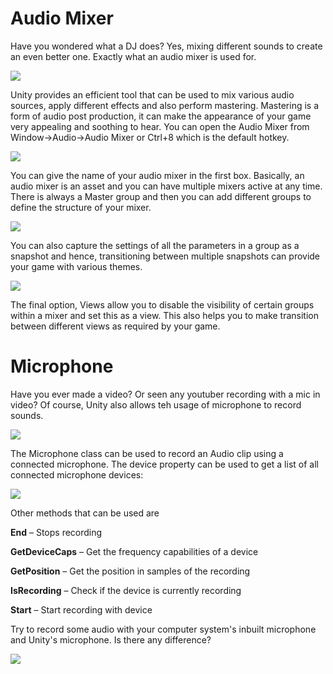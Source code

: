 # Audio Mixer

Have you wondered what a DJ does? Yes, mixing different sounds to create an even better one. Exactly what an audio mixer is used for.

![](https://media.giphy.com/media/vybWlRniCXzZC/giphy.gif)

Unity provides an efficient tool that can be used to mix various audio sources, apply different effects and also perform mastering. Mastering is a form of audio post production, it can make the appearance of your game very appealing and soothing to hear. You can open the Audio Mixer from Window->Audio->Audio Mixer or Ctrl+8 which is the default hotkey.

![](https://user-images.githubusercontent.com/44625252/152988019-c4ddfd84-3846-4b63-bfaa-b079a0293f96.png)

You can give the name of your audio mixer in the first box. Basically, an audio mixer is an asset and you can have multiple mixers active at any time. There is always a Master group and then you can add different groups to define the structure of your mixer.

![](https://user-images.githubusercontent.com/44625252/152988071-485f3cbe-bb04-433b-9ff3-4bfc48833c6a.png)

You can also capture the settings of all the parameters in a group as a snapshot and hence, transitioning between multiple snapshots can provide your game with various themes.

![](https://user-images.githubusercontent.com/44625252/152988110-7e4eecdc-d322-40a9-ba4b-400c28ce5eb9.png)

The final option, Views allow you to disable the visibility of certain groups within a mixer and set this as a view. This also helps you to make transition between different views as required by your game.

# Microphone

Have you ever made a video? Or seen any youtuber recording with a mic in video? Of course, Unity also allows teh usage of microphone to record sounds.

![](https://media.giphy.com/media/eLjg1anm4bqkkX1DJE/giphy.gif)

The Microphone class can be used to record an Audio clip using a connected microphone. The device property can be used to get a list of all connected microphone devices:

![](https://user-images.githubusercontent.com/44625252/152988262-c9301539-2944-449c-b728-d81630299fb5.png)

Other methods that can be used are

**End** – Stops recording

**GetDeviceCaps** – Get the frequency capabilities of a device

**GetPosition** – Get the position in samples of the recording

**IsRecording** – Check if the device is currently recording

**Start** – Start recording with device

Try to record some audio with your computer system's inbuilt microphone and Unity's microphone. Is there any difference?

![](https://media.giphy.com/media/TtFqXVtOQkomI/giphy.gif)

